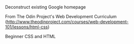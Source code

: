 Deconstruct existing Google homepage

From The Odin Project's Web Development Curriculum (http://www.theodinproject.com/courses/web-development-101/lessons/html-css)

Beginner CSS and HTML